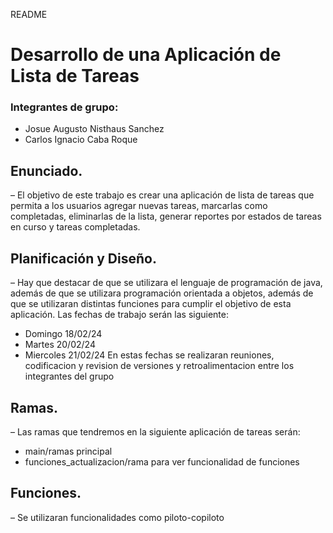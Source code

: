 README
# Desarrollo de una Aplicación de Lista de Tareas
### Integrantes de grupo:
- Josue Augusto Nisthaus Sanchez
- Carlos Ignacio Caba Roque
## Enunciado.
– El objetivo de este trabajo es crear una aplicación de lista de tareas que permita a los usuarios agregar nuevas tareas, marcarlas como completadas, eliminarlas de la lista, generar reportes por estados de tareas en curso y tareas completadas.
## Planificación y Diseño.
– Hay que destacar de que se utilizara el lenguaje de programación de java, además de que se utilizara programación orientada a objetos, además de que se utilizaran distintas funciones para cumplir el objetivo de esta aplicación. Las fechas de trabajo serán las siguiente:
- Domingo 18/02/24
- Martes 20/02/24
- Miercoles 21/02/24
En estas fechas se realizaran reuniones, codificacion y revision de versiones y retroalimentacion entre los integrantes del grupo
## Ramas.
– Las ramas que tendremos en la siguiente aplicación de tareas serán:
-	main/ramas principal
-	funciones_actualizacion/rama para ver funcionalidad de funciones 
## Funciones.
 – Se utilizaran funcionalidades como piloto-copiloto

